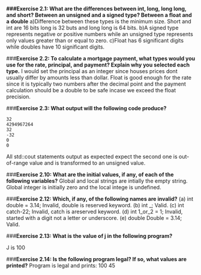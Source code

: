**###Exercise 2.1: What are the differences between int, long, long long,
and short? Between an unsigned and a signed type? Between a float and
a double**
	a)Difference between these types is the minimum size. Short and int are 16 bits long is 32 buts and long long is 64 bits.
	b)A signed type represents negative or positive numbers  while an unsigned type represents only values greater than or equal to zero.
	c)Float has 6  significant digits while doubles have 10 significant digits. 

###**Exercise 2.2: To calculate a mortgage payment, what types would you use
for the rate, principal, and payment? Explain why you selected each type.**
	I would set the principal as an integer since houses prices dont usually differ by amounts less than dollar. Float is good enough for the rate since it is typically two numbers after the decimal point and the payment calculation should be a double to be safe incase we exceed the float precision.

###**Exercise 2.3: What output will the following code produce?**
```
32
4294967264
32
-32
0
0
```
All std::cout statements output as expected expect the second one is out-of-range value and is transformed to an unsigned value. 

###**Exercise 2.10: What are the initial values, if any, of each of the following
variables?**
Global and local strings are intially the empty string. Global integer is initially zero and the local intege is undefined.

###**Exercise 2.12: Which, if any, of the following names are invalid?**
(a) int double = 3.14;
	Invalid, double is reserved keyword.
(b) int _;
	Valid.
(c) int catch-22;
	Invalid, catch is areserved keyword.
(d) int 1_or_2 = 1;
	Invalid, started with a digit not a letter or underscore.
(e) double Double = 3.14;
	Valid.

###**Exercise 2.13: What is the value of j in the following program?**

J is 100

###**Exercise 2.14: Is the following program legal? If so, what values are printed?**
Program is legal and prints: 100 45

